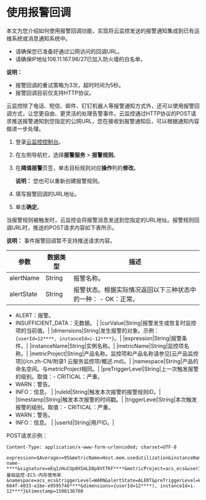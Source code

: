 # 使用报警回调

本文为您介绍如何使用报警回调功能，实现将云监控发送的报警通知集成到已有运维系统或消息通知系统中。

-   请确保您已准备好通过公网访问的回调URL。
-   请确保IP地址106.11.167.96/27已加入防火墙的白名单。

**说明：**

-   报警回调的重试策略为3次，超时时间为5秒。
-   报警回调目前仅支持HTTP协议。

云监控除了电话、短信、邮件、钉钉机器人等报警通知方式外，还可以使用报警回调方式，让您更自由、更灵活的处理告警事件。云监控通过HTTP协议的POST请求推送报警通知到您指定的公网URL，您在接收到报警通知后，可以根据通知内容做进一步处理。

1.  登录[云监控控制台](https://cloudmonitor.console.aliyun.com)。

2.  在左侧导航栏，选择**报警服务** \> **报警规则**。

3.  在**阈值报警**页签，单击目标规则对应**操作**列的**修改**。

    **说明：** 您也可以重新创建报警规则。

4.  填写报警回调的URL地址。

5.  单击**确定**。


当报警规则被触发时，云监控会将报警消息发送到您指定的URL地址。报警规则回调URL时，推送的POST请求内容如下表所示。

**说明：** 事件报警回调暂不支持推送请求内容。

|参数|数据类型|描述|
|--|----|--|
|alertName|String|报警名称。|
|alertState|String|报警状态。根据实际情况返回以下三种状态中的一种： -   OK：正常。
-   ALERT：报警。
-   INSUFFICIENT\_DATA：无数据。 |
|curValue|String|报警发生或恢复时监控项的当前值。|
|dimensions|String|发生报警的对象。示例：`{userId=12****, instanceId=i-12****}`。|
|expression|String|报警条件。|
|instanceName|String|实例名称。|
|metricName|String|监控项名称。|
|metricProject|String|产品名称。监控项和产品名称请参见[云产品监控项](/cn.zh-CN/附录1 云服务监控项/概述.md)。|
|namespace|String|产品的命名空间。与metricProject相同。|
|preTriggerLevel|String|上一次触发报警的级别。取值：-   CRITICAL：严重。
-   WARN：警告。
-   INFO：信息。 |
|ruleId|String|触发本次报警的报警规则ID。|
|timestamp|String|触发本次报警的时间戳。|
|triggerLevel|String|本次触发报警的级别。取值：-   CRITICAL：严重。
-   WARN：警告。
-   INFO：信息。 |
|userId|String|用户ID。|

POST请求示例：

```
Content-Type: application/x-www-form-urlencoded; charset=UTF-8

expression=$Average>=95&metricName=Host.mem.usedutilization&instanceName=instance-name-****&signature=eEq1zHuCUp0XSmLD8p8VtTKF****&metricProject=acs_ecs&userId=12****&curValue=97.39&alertName=基础监控-ECS-内存使用率&namespace=acs_ecs&triggerLevel=WARN&alertState=ALERT&preTriggerLevel=WARN&ruleId=applyTemplateee147e59-664f-4033-a1be-e9595746****&dimensions={userId=12****), instanceId=i-12****}&timestamp=1508136760
```

